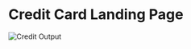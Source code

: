 # Credit Card Landing Page # 
![Credit Output](https://user-images.githubusercontent.com/107872928/211563992-040d34c7-781c-40d8-a27e-7cf323be1d50.png)
